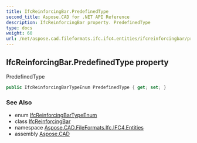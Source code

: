 ```yaml
---
title: IfcReinforcingBar.PredefinedType
second_title: Aspose.CAD for .NET API Reference
description: IfcReinforcingBar property. PredefinedType
type: docs
weight: 60
url: /net/aspose.cad.fileformats.ifc.ifc4.entities/ifcreinforcingbar/predefinedtype/
---
```

## IfcReinforcingBar.PredefinedType property

PredefinedType

```csharp
public IfcReinforcingBarTypeEnum PredefinedType { get; set; }
```

### See Also

* enum [IfcReinforcingBarTypeEnum](../../../aspose.cad.fileformats.ifc.ifc4.types/ifcreinforcingbartypeenum/)
* class [IfcReinforcingBar](../)
* namespace [Aspose.CAD.FileFormats.Ifc.IFC4.Entities](../../ifcreinforcingbar/)
* assembly [Aspose.CAD](../../../)


